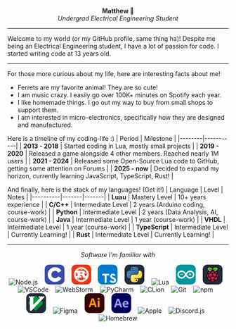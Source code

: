 <p align="center">
  <strong>Matthew 🍁</strong><br/>
  <em>Undergrad Electrical Engineering Student</em>
</p>

---

Welcome to my world (or my GitHub profile, same thing ha)!
Despite me being an Electrical Engineering student, I have a lot of passion for code. I started writing code at 13 years old.

---

For those more curious about my life, here are interesting facts about me!
- Ferrets are my favorite animal! They are so cute!
- I am music crazy. I easily go over 100K+ minutes on Spotify each year.
- I like homemade things. I go out my way to buy from small shops to support them.
- I am interested in micro-electronics, specifically how they are designed and manufactured.

Here is a timeline of my coding-life :)
| Period | Milestone |
|--------|-----------|
| **2013 - 2018** | Started coding in Lua, mostly small projects |
| **2019 - 2020** | Released a game alongside 4 other members. Reached nearly 1M users |
| **2021 - 2024** | Released some Open-Source Lua code to GitHub, getting some attention on Forums |
| **2025 - now** | Decided to expand my horizon, currently learning JavaScript, TypeScript, Rust! |

And finally, here is the stack of my languages! (Get it!)
| Language | Level | Notes |
|----------|-------|-------|
| **Luau** | Mastery Level | 10+ years experience |
| **C/C++** | Intermediate Level | 2 years (Arduino coding, course-work) |
| **Python** | Intermediate Level | 2 years (Data Analysis, AI, course-work) |
| **Java** | Intermediate Level | 1 year (course-work) |
| **VHDL** | Intermediate Level | 1 year (course-work) |
| **TypeScript** | Intermediate Level | Currently Learning! |
| **Rust** | Intermediate Level | Currently Learning! |

---

<p align="center">
  <em>Software I'm familiar with</em>
</p>

<p align="center">
  <!-- Programming Languages / Platforms -->
  <img src="https://skillicons.dev/icons?i=nodejs" alt="Node.js" width="45" height="45"/>
  <span>&nbsp;&nbsp;</span>
  <img src="https://github.com/tandpfun/skill-icons/raw/main/icons/C.svg" alt="C" width="45" height="45"/>
  <span>&nbsp;&nbsp;</span>
  <img src="https://github.com/tandpfun/skill-icons/raw/main/icons/Rust.svg" alt="Rust" width="45" height="45"/>
  <span>&nbsp;&nbsp;</span>
  <img src="https://github.com/tandpfun/skill-icons/raw/main/icons/TypeScript.svg" alt="TypeScript" width="45" height="45"/>
  <span>&nbsp;&nbsp;</span>
  <img src="https://github.com/tandpfun/skill-icons/raw/main/icons/Python-Dark.svg" alt="Python" width="45" height="45"/>
  <span>&nbsp;&nbsp;</span>
  <img src="https://cdn.jsdelivr.net/gh/devicons/devicon@latest/icons/lua/lua-original.svg" alt="Lua" width="45" height="45"/>
  <span>&nbsp;&nbsp;</span>
  <img src="https://github.com/tandpfun/skill-icons/raw/main/icons/Arduino.svg" alt="Arduino" width="45" height="45"/>
  <span>&nbsp;&nbsp;</span>
  <img src="https://github.com/tandpfun/skill-icons/raw/main/icons/RaspberryPi-Dark.svg" alt="Raspberry Pi" width="45" height="45"/>
  <span>&nbsp;&nbsp;</span>
  <!-- IDEs / Editors / Package Managers -->
  <img src="https://skillicons.dev/icons?i=vscode" alt="VSCode" width="45" height="45"/>
  <span>&nbsp;&nbsp;</span>
  <img src="https://skillicons.dev/icons?i=webstorm" alt="WebStorm" width="45" height="45"/>
  <span>&nbsp;&nbsp;</span>
  <img src="https://skillicons.dev/icons?i=pycharm" alt="PyCharm" width="45" height="45"/>
  <span>&nbsp;&nbsp;</span>
  <img src="https://skillicons.dev/icons?i=clion" alt="CLion" width="45" height="45"/>
  <span>&nbsp;&nbsp;</span>
  <img src="https://skillicons.dev/icons?i=git" alt="Git" width="45" height="45"/>
  <span>&nbsp;&nbsp;</span>
  <img src="https://skillicons.dev/icons?i=npm" alt="npm" width="45" height="45"/>
  <span>&nbsp;&nbsp;</span>
  <img src="https://github.com/tandpfun/skill-icons/raw/main/icons/VIM-Dark.svg" alt="VIM" width="45" height="45"/>
  <span>&nbsp;&nbsp;</span>
  <!-- Design / Creative Tools -->
  <img src="https://skillicons.dev/icons?i=figma" alt="Figma" width="45" height="45"/>
  <span>&nbsp;&nbsp;</span>
  <img src="https://github.com/tandpfun/skill-icons/raw/main/icons/Illustrator.svg" alt="Illustrator" width="45" height="45"/>
  <span>&nbsp;&nbsp;</span>
  <img src="https://github.com/tandpfun/skill-icons/raw/main/icons/AfterEffects.svg" alt="After Effects" width="45" height="45"/>
  <span>&nbsp;&nbsp;</span>
  <!-- Companies / Platforms -->
  <img src="https://github.com/tandpfun/skill-icons/raw/main/icons/Apple-Dark.svg" alt="Apple" width="45" height="45"/>
  <!-- Other / Integrations -->
  <span>&nbsp;&nbsp;</span>
  <img src="https://cdn.jsdelivr.net/gh/devicons/devicon@latest/icons/discordjs/discordjs-original.svg" alt="Discord.js" width="45" height="45"/>
  <span>&nbsp;&nbsp;</span>
  <img src="https://cdn.jsdelivr.net/gh/devicons/devicon@latest/icons/homebrew/homebrew-original.svg" alt="Homebrew" width="45" height="45"/>
</p>
